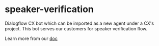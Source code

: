 # speaker-verification
Dialogflow CX bot which can be imported as a new agent under a CX's project.
This bot serves our customers for speaker verification flow.

Learn more from our [doc](https://techdocs.audiocodes.com/voice-ai-connect/#VAIG_Combined/speaker-verification.htm)

